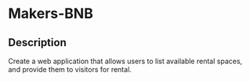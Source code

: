 # Makers-BNB

## Description

Create a web application that allows users to list available rental spaces, and provide them to visitors for rental.
